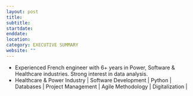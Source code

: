 ```yaml
---
layout: post
title:
subtitle: 
startdate: 
enddate:  
location: 
category: EXECUTIVE SUMMARY
website: ""
---
```

- Experienced French engineer with 6+ years in Power, Software & Healthcare industries. Strong interest in data analysis.
- Healthcare & Power Industry | Software Development | Python | Databases | Project Management | Agile Methodology | Digitalization |